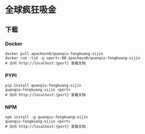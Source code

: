 # 全球疯狂吸金

## 下载

### Docker

```
docker pull apachecn0/quanqiu-fengkuang-xijin
docker run -tid -p <port>:80 apachecn0/quanqiu-fengkuang-xijin
# 访问 http://localhost:{port} 查看文档
```

### PYPI

```
pip install quanqiu-fengkuang-xijin
quanqiu-fengkuang-xijin <port>
# 访问 http://localhost:{port} 查看文档
```

### NPM

```
npm install -g quanqiu-fengkuang-xijin
quanqiu-fengkuang-xijin <port>
# 访问 http://localhost:{port} 查看文档
```
